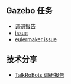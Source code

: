 ## Gazebo 任务

- [调研报告](https://github.com/Sebastianhayashi/Gazebo/blob/main/Gazebo%20%E8%B0%83%E7%A0%94%E6%8A%A5%E5%91%8A%2024.03.md)
- [issue](https://github.com/Sebastianhayashi/Gazebo/issues/3)
- [eulermaker issue](https://github.com/Sebastianhayashi/Gazebo/issues/4)

## 技术分享

- [TalkRoBots 调研报告](https://github.com/Sebastianhayashi/Paper-Share/blob/main/TalkRoBots%20Paper%20share%20report.md)